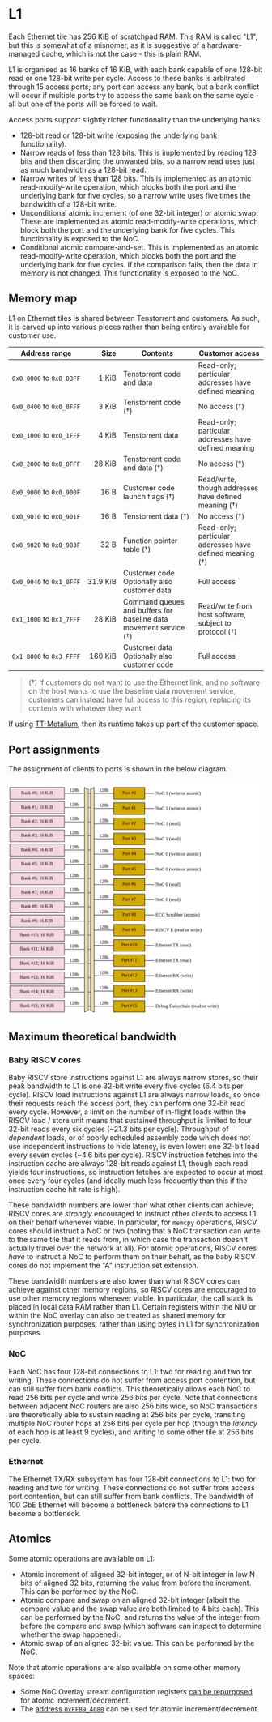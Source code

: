 # L1

Each Ethernet tile has 256 KiB of scratchpad RAM. This RAM is called "L1", but this is somewhat of a misnomer, as it is suggestive of a hardware-managed cache, which is not the case - this is plain RAM.

L1 is organised as 16 banks of 16 KiB, with each bank capable of one 128-bit read or one 128-bit write per cycle. Access to these banks is arbitrated through 15 access ports; any port can access any bank, but a bank conflict will occur if multiple ports try to access the same bank on the same cycle - all but one of the ports will be forced to wait.

Access ports support slightly richer functionality than the underlying banks:
  * 128-bit read or 128-bit write (exposing the underlying bank functionality).
  * Narrow reads of less than 128 bits. This is implemented by reading 128 bits and then discarding the unwanted bits, so a narrow read uses just as much bandwidth as a 128-bit read.
  * Narrow writes of less than 128 bits. This is implemented as an atomic read-modify-write operation, which blocks both the port and the underlying bank for five cycles, so a narrow write uses five times the bandwidth of a 128-bit write.
  * Unconditional atomic increment (of one 32-bit integer) or atomic swap. These are implemented as atomic read-modify-write operations, which block both the port and the underlying bank for five cycles. This functionality is exposed to the NoC.
  * Conditional atomic compare-and-set. This is implemented as an atomic read-modify-write operation, which blocks both the port and the underlying bank for five cycles. If the comparison fails, then the data in memory is not changed. This functionality is exposed to the NoC.

## Memory map

L1 on Ethernet tiles is shared between Tenstorrent and customers. As such, it is carved up into various pieces rather than being entirely available for customer use.

|Address range|Size|Contents|Customer access|
|---|--:|---|---|
|`0x0_0000`&nbsp;to&nbsp;`0x0_03FF`|1 KiB|Tenstorrent code and data|Read-only; particular addresses have defined meaning|
|`0x0_0400` to `0x0_0FFF`|3 KiB|Tenstorrent code (†)|No access (†)|
|`0x0_1000` to `0x0_1FFF`|4 KiB|Tenstorrent data|Read-only; particular addresses have defined meaning|
|`0x0_2000` to `0x0_8FFF`|28 KiB|Tenstorrent code and data (†)|No access (†)|
|`0x0_9000` to `0x0_900F`|16 B|Customer code launch flags (†)|Read/write, though addresses have defined meaning (†)|
|`0x0_9010` to `0x0_901F`|16 B|Tenstorrent data (†)|No access (†)|
|`0x0_9020` to `0x0_903F`|32 B|Function pointer table (†)|Read-only; particular addresses have defined meaning (†)|
|`0x0_9040` to `0x1_0FFF`|31.9&nbsp;KiB|Customer code<br/>Optionally also customer data|Full access|
|`0x1_1000` to `0x1_7FFF`|28 KiB|Command queues and buffers for baseline data movement service (†)|Read/write from host software, subject to protocol (†)|
|`0x1_8000` to `0x3_FFFF`|160 KiB|Customer data<br/>Optionally also customer code|Full access|

> (†) If customers do not want to use the Ethernet link, and no software on the host wants to use the baseline data movement service, customers can instead have full access to this region, replacing its contents with whatever they want.

If using [TT-Metalium](https://github.com/tenstorrent/tt-metal), then its runtime takes up part of the customer space.

## Port assignments

The assignment of clients to ports is shown in the below diagram.

![](../../Diagrams/Out/L1_Eth.svg)

## Maximum theoretical bandwidth

### Baby RISCV cores

Baby RISCV store instructions against L1 are always narrow stores, so their peak bandwidth to L1 is one 32-bit write every five cycles (6.4 bits per cycle). RISCV load instructions against L1 are always narrow loads, so once their requests reach the access port, they can perform one 32-bit read every cycle. However, a limit on the number of in-flight loads within the RISCV load / store unit means that sustained throughput is limited to four 32-bit reads every six cycles (~21.3 bits per cycle). Throughput of _dependent_ loads, or of poorly scheduled assembly code which does not use independent instructions to hide latency, is even lower: one 32-bit load every seven cycles (~4.6 bits per cycle). RISCV instruction fetches into the instruction cache are always 128-bit reads against L1, though each read yields four instructions, so instruction fetches are expected to occur at most once every four cycles (and ideally much less frequently than this if the instruction cache hit rate is high).

These bandwidth numbers are lower than what other clients can achieve; RISCV cores are _strongly_ encouraged to instruct other clients to access L1 on their behalf whenever viable. In particular, for `memcpy` operations, RISCV cores should instruct a NoC or two (noting that a NoC transaction can write to the same tile that it reads from, in which case the transaction doesn't actually travel over the network at all). For atomic operations, RISCV cores _have_ to instruct a NoC to perform them on their behalf, as the baby RISCV cores do not implement the "A" instruction set extension.

These bandwidth numbers are also lower than what RISCV cores can achieve against other memory regions, so RISCV cores are encouraged to use other memory regions whenever viable. In particular, the call stack is placed in local data RAM rather than L1. Certain registers within the NIU or within the NoC overlay can also be treated as shared memory for synchronization purposes, rather than using bytes in L1 for synchronization purposes.

### NoC

Each NoC has four 128-bit connections to L1: two for reading and two for writing. These connections do not suffer from access port contention, but can still suffer from bank conflicts. This theoretically allows each NoC to read 256 bits per cycle and write 256 bits per cycle. Note that connections between adjacent NoC routers are also 256 bits wide, so NoC transactions are theoretically able to sustain reading at 256 bits per cycle, transiting multiple NoC router hops at 256 bits per cycle per hop (though the _latency_ of each hop is at least 9 cycles), and writing to some other tile at 256 bits per cycle.

### Ethernet

The Ethernet TX/RX subsystem has four 128-bit connections to L1: two for reading and two for writing. These connections do not suffer from access port contention, but can still suffer from bank conflicts. The bandwidth of 100 GbE Ethernet will become a bottleneck before the connections to L1 become a bottleneck.

## Atomics

Some atomic operations are available on L1:
* Atomic increment of aligned 32-bit integer, or of N-bit integer in low N bits of aligned 32 bits, returning the value from before the increment. This can be performed by the NoC.
* Atomic compare and swap on an aligned 32-bit integer (albeit the compare value and the swap value are both limited to 4 bits each). This can be performed by the NoC, and returns the value of the integer from before the compare and swap (which software can inspect to determine whether the swap happened).
* Atomic swap of an aligned 32-bit value. This can be performed by the NoC.

Note that atomic operations are also available on some other memory spaces:
* Some NoC Overlay stream configuration registers [can be repurposed](../NoC/Overlay/AsGeneralUse.md) for atomic increment/decrement.
* The [address `0xFFB9_4080`](CycleCounters.md) can be used for atomic increment/decrement.
